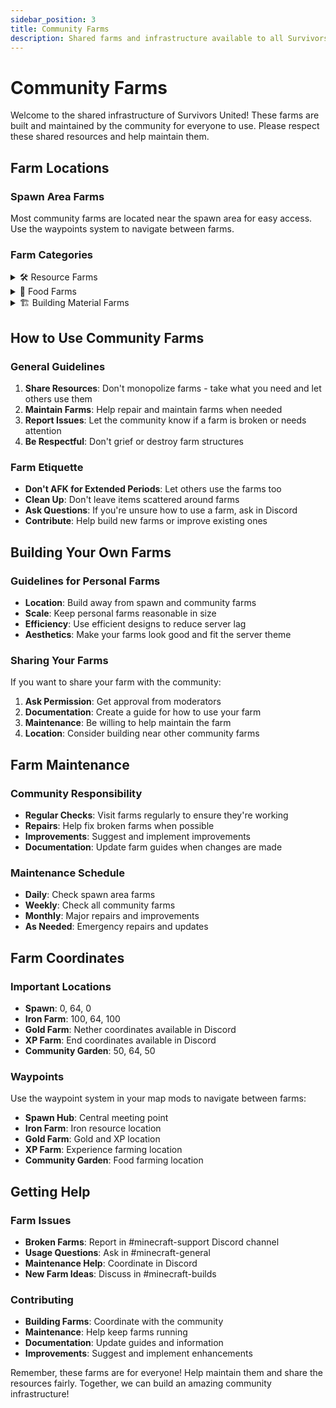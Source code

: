 ```yaml
---
sidebar_position: 3
title: Community Farms
description: Shared farms and infrastructure available to all Survivors United players
---
```


# Community Farms

Welcome to the shared infrastructure of Survivors United! These farms are built and maintained by the community for everyone to use. Please respect these shared resources and help maintain them.

## Farm Locations

### Spawn Area Farms
Most community farms are located near the spawn area for easy access. Use the waypoints system to navigate between farms.

### Farm Categories

<details>
<summary>🛠️ Resource Farms</summary>

### Iron Farm
- **Location**: Near spawn area
- **Purpose**: Provides iron ingots for tools, armor, and building
- **How to Use**: Stand near the farm and collect iron ingots that drop
- **Maintenance**: Automatic, no player input required
- **Output**: ~100 iron ingots per hour

### Gold Farm
- **Location**: Nether dimension
- **Purpose**: Provides gold ingots and XP
- **How to Use**: Use the nether portal near spawn, then follow waypoints
- **Maintenance**: Automatic, but requires occasional repair
- **Output**: ~50 gold ingots per hour + XP

### XP Farm
- **Location**: End dimension
- **Purpose**: Provides experience points for enchanting
- **How to Use**: Use the end portal, then follow waypoints
- **Maintenance**: Automatic enderman farm
- **Output**: High XP rates for enchanting

### Creeper Farm
- **Location**: Underground near spawn
- **Purpose**: Provides gunpowder for fireworks and TNT
- **How to Use**: Stand in the designated area
- **Maintenance**: Automatic
- **Output**: Gunpowder for explosives

</details>

<details>
<summary>🌾 Food Farms</summary>

### Crop Farms
- **Location**: Community garden near spawn
- **Crops Available**: Wheat, carrots, potatoes, beetroot, pumpkins, melons
- **How to Use**: Harvest crops and replant for sustainability
- **Maintenance**: Community responsibility - replant what you harvest
- **Output**: Various food items

### Animal Farms
- **Location**: Near spawn area
- **Animals**: Cows, pigs, chickens, sheep
- **How to Use**: Collect meat, eggs, wool, and leather
- **Maintenance**: Automatic breeding systems
- **Output**: Food and materials

### Tree Farm
- **Location**: Forest area near spawn
- **Purpose**: Provides wood for building
- **How to Use**: Cut trees and replant saplings
- **Maintenance**: Community responsibility - replant saplings
- **Output**: Various wood types

</details>

<details>
<summary>🏗️ Building Material Farms</summary>

### Sand Farm
- **Location**: Desert area
- **Purpose**: Provides sand for glass and concrete
- **How to Use**: Use the sand duplicator
- **Maintenance**: Requires occasional repair
- **Output**: Sand for building materials

### Stone Farm
- **Location**: Underground near spawn
- **Purpose**: Provides stone, cobblestone, and smooth stone
- **How to Use**: Mine the generated stone
- **Maintenance**: Automatic
- **Output**: Various stone types

### Concrete Farm
- **Location**: Near spawn area
- **Purpose**: Provides concrete powder and concrete
- **How to Use**: Collect concrete powder and convert to concrete
- **Maintenance**: Community responsibility
- **Output**: Concrete for building

</details>

## How to Use Community Farms

### General Guidelines
1. **Share Resources**: Don't monopolize farms - take what you need and let others use them
2. **Maintain Farms**: Help repair and maintain farms when needed
3. **Report Issues**: Let the community know if a farm is broken or needs attention
4. **Be Respectful**: Don't grief or destroy farm structures

### Farm Etiquette
- **Don't AFK for Extended Periods**: Let others use the farms too
- **Clean Up**: Don't leave items scattered around farms
- **Ask Questions**: If you're unsure how to use a farm, ask in Discord
- **Contribute**: Help build new farms or improve existing ones

## Building Your Own Farms

### Guidelines for Personal Farms
- **Location**: Build away from spawn and community farms
- **Scale**: Keep personal farms reasonable in size
- **Efficiency**: Use efficient designs to reduce server lag
- **Aesthetics**: Make your farms look good and fit the server theme

### Sharing Your Farms
If you want to share your farm with the community:
1. **Ask Permission**: Get approval from moderators
2. **Documentation**: Create a guide for how to use your farm
3. **Maintenance**: Be willing to help maintain the farm
4. **Location**: Consider building near other community farms

## Farm Maintenance

### Community Responsibility
- **Regular Checks**: Visit farms regularly to ensure they're working
- **Repairs**: Help fix broken farms when possible
- **Improvements**: Suggest and implement improvements
- **Documentation**: Update farm guides when changes are made

### Maintenance Schedule
- **Daily**: Check spawn area farms
- **Weekly**: Check all community farms
- **Monthly**: Major repairs and improvements
- **As Needed**: Emergency repairs and updates

## Farm Coordinates

### Important Locations
- **Spawn**: 0, 64, 0
- **Iron Farm**: 100, 64, 100
- **Gold Farm**: Nether coordinates available in Discord
- **XP Farm**: End coordinates available in Discord
- **Community Garden**: 50, 64, 50

### Waypoints
Use the waypoint system in your map mods to navigate between farms:
- **Spawn Hub**: Central meeting point
- **Iron Farm**: Iron resource location
- **Gold Farm**: Gold and XP location
- **XP Farm**: Experience farming location
- **Community Garden**: Food farming location

## Getting Help

### Farm Issues
- **Broken Farms**: Report in #minecraft-support Discord channel
- **Usage Questions**: Ask in #minecraft-general
- **Maintenance Help**: Coordinate in Discord
- **New Farm Ideas**: Discuss in #minecraft-builds

### Contributing
- **Building Farms**: Coordinate with the community
- **Maintenance**: Help keep farms running
- **Documentation**: Update guides and information
- **Improvements**: Suggest and implement enhancements

Remember, these farms are for everyone! Help maintain them and share the resources fairly. Together, we can build an amazing community infrastructure! 